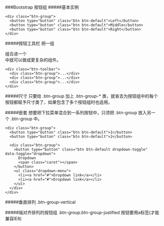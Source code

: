###Bootstrap 按钮组
#####基本实例
```
<div class="btn-group">
  <button type="button" class="btn btn-default">Left</button>
  <button type="button" class="btn btn-default">Middle</button>
  <button type="button" class="btn btn-default">Right</button>
</div>
```

#####按钮工具栏
把一组 <div class="btn-group"> 组合进一个 <div class="btn-toolbar"> 中就可以做成更复杂的组件。
```
<div class="btn-toolbar">
  <div class="btn-group">...</div>
  <div class="btn-group">...</div>
  <div class="btn-group">...</div>
</div>
```

#####尺寸
只要给 .btn-group 加上 .btn-group-* 类，就省去为按钮组中的每个按钮都赋予尺寸类了，如果包含了多个按钮组时也适用。

#####嵌套
想要把下拉菜单混合到一系列按钮中，只须把 .btn-group 放入另一个 .btn-group 中。
```
<div class="btn-group">
  <button type="button" class="btn btn-default">1</button>
  <button type="button" class="btn btn-default">2</button>

  <div class="btn-group">
    <button type="button" class="btn btn-default dropdown-toggle" data-toggle="dropdown">
      Dropdown
      <span class="caret"></span>
    </button>
    <ul class="dropdown-menu">
      <li><a href="#">Dropdown link</a></li>
      <li><a href="#">Dropdown link</a></li>
    </ul>
  </div>
</div>
```

#####垂直排列
.btn-group-vertical

#####端对齐排列的按钮组
.btn-group.btn-group-justified 按钮要用a标签(才能兼容IE8)
